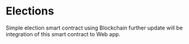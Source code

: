 # Elections
Simple election smart contract using Blockchain further update will be integration of this smart contract to Web app.
